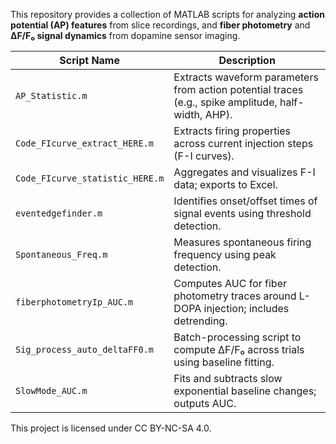 This repository provides a collection of MATLAB scripts for analyzing **action potential (AP) features** from slice recordings, and **fiber photometry** and **ΔF/F₀ signal dynamics** from dopamine sensor imaging. 

| Script Name                    | Description                                                                 |
|--------------------------------|-----------------------------------------------------------------------------|
| `AP_Statistic.m`              | Extracts waveform parameters from action potential traces (e.g., spike amplitude, half-width, AHP). |
| `Code_FIcurve_extract_HERE.m` | Extracts firing properties across current injection steps (F-I curves).    |
| `Code_FIcurve_statistic_HERE.m` | Aggregates and visualizes F-I data; exports to Excel.                     |
| `eventedgefinder.m`           | Identifies onset/offset times of signal events using threshold detection.   |
| `Spontaneous_Freq.m`          | Measures spontaneous firing frequency using peak detection.                 |
| `fiberphotometryIp_AUC.m`     | Computes AUC for fiber photometry traces around L-DOPA injection; includes detrending. |
| `Sig_process_auto_deltaFF0.m` | Batch-processing script to compute ΔF/F₀ across trials using baseline fitting. |
| `SlowMode_AUC.m`              | Fits and subtracts slow exponential baseline changes; outputs AUC. |

This project is licensed under CC BY-NC-SA 4.0.
